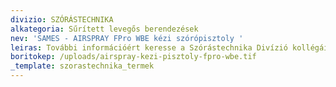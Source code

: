 ```yaml
---
divizio: SZÓRÁSTECHNIKA
alkategoria: Sűrített levegős berendezések
nev: 'SAMES - AIRSPRAY FPro WBE kézi szórópisztoly '
leiras: További információért keresse a Szórástechnika Divízió kollégáit
boritokep: /uploads/airspray-kezi-pisztoly-fpro-wbe.tif
_template: szorastechnika_termek
---
```


